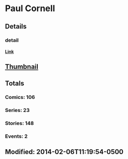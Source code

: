 # Paul  Cornell 
## Details
### detail
#### [Link](http://marvel.com/comics/creators/1092/paul_cornell?utm_campaign=apiRef&utm_source=225578a89fc76f3d20fbffda5d17a88d)
## [Thumbnail](http://i.annihil.us/u/prod/marvel/i/mg/b/70/4bb4310fa6cc3.jpg)
## Totals
### Comics: 106
### Series: 23
### Stories: 148
### Events: 2
## Modified: 2014-02-06T11:19:54-0500